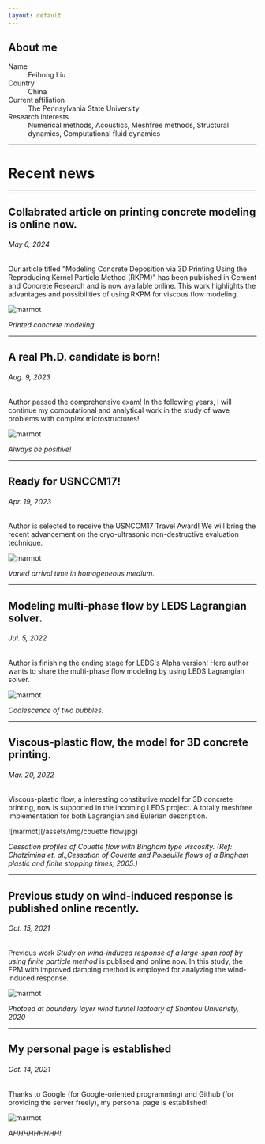 ```yaml
---
layout: default
---
```


<!-- Text can be **bold**, _italic_, or ~~strikethrough~~.

[Link to another page](./another-page.html).

There should be whitespace between paragraphs.

There should be whitespace between paragraphs. We recommend including a README, or a file with information about your project. -->
## About me
<dl>
<dt>Name</dt>
<dd>Feihong Liu</dd>
<dt>Country</dt>
<dd>China</dd>
<dt>Current affiliation</dt>
<dd>The Pennsylvania State University</dd>
<dt>Research interests</dt>
<dd>Numerical methods, Acoustics, Meshfree methods, Structural dynamics, Computational fluid dynamics </dd>
</dl>

---

# Recent news
---

## Collabrated article on printing concrete modeling is online now.
###### May 6, 2024

Our article titled "Modeling Concrete Deposition via 3D Printing Using the Reproducing Kernel Particle Method (RKPM)" has been published in Cement and Concrete Research and is now available online. This work highlights the advantages and possibilities of using RKPM for viscous flow modeling.

![marmot](/assets/img/print_concrete.png)

_Printed concrete modeling._

---


## A real Ph.D. candidate is born!
###### Aug. 9, 2023

Author passed the comprehensive exam! In the following years, I will continue my computational and analytical work in the study of wave problems with complex microstructures!


![marmot](/assets/img/flower.jpg)

_Always be positive!_

---
 
## Ready for USNCCM17!
###### Apr. 19, 2023

Author is selected to receive the USNCCM17 Travel Award! We will bring the recent advancement on the cryo-ultrasonic non-destructive evaluation technique.


![marmot](/assets/img/polyCrystal.png)

_Varied arrival time in homogeneous medium._

---

## Modeling multi-phase flow by LEDS Lagrangian solver. 
###### Jul. 5, 2022

Author is finishing the ending stage for LEDS's Alpha version! Here author wants to share the multi-phase flow modeling by using LEDS Lagrangian solver.


![marmot](/assets/img/Bubble.gif)

_Coalescence of two bubbles._

---

## Viscous-plastic flow, the model for 3D concrete printing. 
###### Mar. 20, 2022

Viscous-plastic flow, a interesting constitutive model for 3D concrete printing, now is supported in the incoming LEDS project. A totally meshfree implementation for both Lagrangian and Eulerian description.


![marmot](/assets/img/couette flow.jpg)

_Cessation profiles of Couette flow with Bingham type viscosity. (Ref: Chatzimina et. al.,Cessation of Couette and Poiseuille flows of a Bingham plastic and finite stopping times, 2005.)_

---

## Previous study on wind-induced response is published online recently. 
###### Oct. 15, 2021

Previous work _Study on wind-induced response of a large-span roof by using finite particle method_ is publised and online now. In this study, the FPM with improved damping method is employed for analyzing the wind-induced response.

![marmot](/assets/img/Windinduced.png)

_Photoed at boundary layer wind tunnel labtoary of Shantou Univeristy, 2020_

---

## My personal page is established
###### Oct. 14, 2021

Thanks to Google (for Google-oriented programming) and Github (for providing the server freely), my personal page is established!

![marmot](/assets/img/ScreamingMarmot.jpg)

_AHHHHHHHHH!_

<!-- # Header 1

This is a normal paragraph following a header. GitHub is a code hosting platform for version control and collaboration. It lets you and others work together on projects from anywhere.

## Header 2

> This is a blockquote following a header.
>
> When something is important enough, you do it even if the odds are not in your favor.

### Header 3

```js
// Javascript code with syntax highlighting.
var fun = function lang(l) {
  dateformat.i18n = require('./lang/' + l)
  return true;
}
```

```ruby
# Ruby code with syntax highlighting
GitHubPages::Dependencies.gems.each do |gem, version|
  s.add_dependency(gem, "= #{version}")
end
```

#### Header 4

*   This is an unordered list following a header.
*   This is an unordered list following a header.
*   This is an unordered list following a header.

##### Header 5

1.  This is an ordered list following a header.
2.  This is an ordered list following a header.
3.  This is an ordered list following a header.

###### Header 6

| head1        | head two          | three |
|:-------------|:------------------|:------|
| ok           | good swedish fish | nice  |
| out of stock | good and plenty   | nice  |
| ok           | good `oreos`      | hmm   |
| ok           | good `zoute` drop | yumm  |

### There's a horizontal rule below this.

* * *

### Here is an unordered list:

*   Item foo
*   Item bar
*   Item baz
*   Item zip

### And an ordered list:

1.  Item one
1.  Item two
1.  Item three
1.  Item four

### And a nested list:

- level 1 item
  - level 2 item
  - level 2 item
    - level 3 item
    - level 3 item
- level 1 item
  - level 2 item
  - level 2 item
  - level 2 item
- level 1 item
  - level 2 item
  - level 2 item
- level 1 item

### Small image

![Octocat](https://github.githubassets.com/images/icons/emoji/octocat.png)

### Large image

![Branching](https://guides.github.com/activities/hello-world/branching.png) -->


<!-- ### Definition lists can be used with HTML syntax. -->



<!-- ```
Long, single-line code blocks should not wrap. They should horizontally scroll if they are too long. This line should be long enough to demonstrate this.
```

```
The final element.
``` -->
